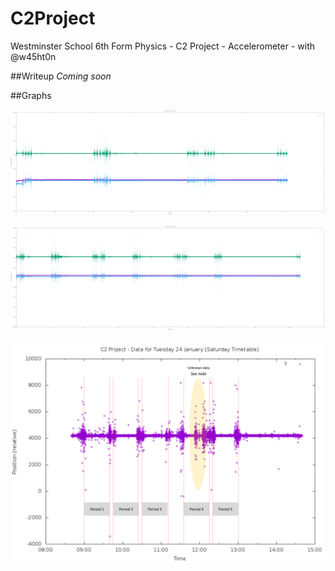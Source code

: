 # C2Project
Westminster School 6th Form Physics - C2 Project - Accelerometer - with @w45ht0n

##Writeup
*Coming soon*

##Graphs

![Round1](/graphs/round1overall.png)

![Round2](/graphs/round2overall.png)

![Tuesday 24 January](/graphs/round1tuesdayplot-annotated.png)
